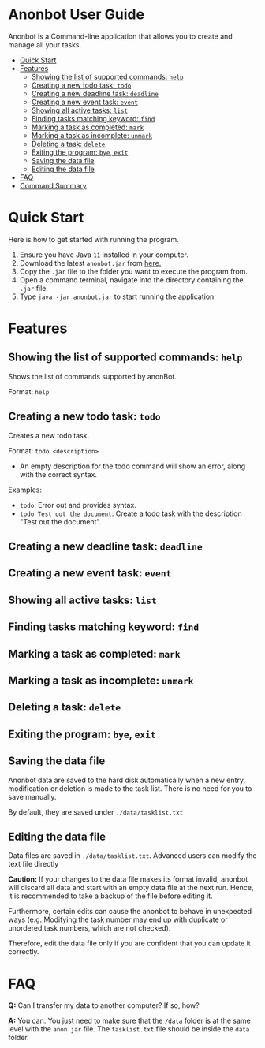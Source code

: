 <!-- 
Format used here follows the structure of the following webpage:
https://se-education.org/addressbook-level3/UserGuide.html
-->

# Anonbot User Guide
Anonbot is a Command-line application that allows you to create and manage all your tasks.

- [Quick Start](#quick-start)
- [Features](#features)
  - [Showing the list of supported commands: `help`](#showing-the-list-of-supported-commands-help)
  - [Creating a new todo task: `todo`](#creating-a-new-todo-task-todo)
  - [Creating a new deadline task: `deadline`](#creating-a-new-deadline-task-deadline)
  - [Creating a new event task: `event`](#creating-a-new-event-task-event)
  - [Showing all active tasks: `list`](#showing-all-active-tasks-list)
  - [Finding tasks matching keyword: `find`](#finding-tasks-matching-keyword-find)
  - [Marking a task as completed: `mark`](#marking-a-task-as-completed-mark)
  - [Marking a task as incomplete: `unmark`](#marking-a-task-as-incomplete-unmark)
  - [Deleting a task: `delete`](#deleting-a-task-delete)
  - [Exiting the program: `bye`, `exit`](#exiting-the-program-bye-exit)
  - [Saving the data file](#saving-the-data-file)
  - [Editing the data file](#saving-the-data-file)
- [FAQ](#faq)
- [Command Summary](#command-summary)

# Quick Start
<!--
Steps outlined follows https://se-education.org/addressbook-level3/UserGuide.html#quick-start
-->

Here is how to get started with running the program.
1. Ensure you have Java `11` installed in your computer.
2. Download the latest `anonbot.jar` from [here.](https://github.com/annoy-o-mus/ip)
3. Copy the `.jar` file to the folder you want to execute the program from.
4. Open a command terminal, navigate into the directory containing the `.jar` file.
5. Type `java -jar anonbot.jar` to start running the application.

# Features
## Showing the list of supported commands: `help`
Shows the list of commands supported by anonBot.

Format: `help`


## Creating a new todo task: `todo`
Creates a new todo task.

Format: `todo <description>`
- An empty description for the todo command will show an error, along with the correct syntax.

Examples: 
- `todo`: Error out and provides syntax.
- `todo Test out the document`: Create a todo task with the description "Test out the document".


## Creating a new deadline task: `deadline`

## Creating a new event task: `event`

## Showing all active tasks: `list`

## Finding tasks matching keyword: `find`

## Marking a task as completed: `mark`

## Marking a task as incomplete: `unmark`

## Deleting a task: `delete`

## Exiting the program: `bye`, `exit`

## Saving the data file
Anonbot data are saved to the hard disk automatically when a new entry, modification or deletion is made 
to the task list. There is no need for you to save manually. 

By default, they are saved under `./data/tasklist.txt`

## Editing the data file
Data files are saved in `./data/tasklist.txt`. Advanced users can modify the text file directly

<!--
Credit: https://raw.githubusercontent.com/se-edu/addressbook-level3/master/docs/UserGuide.md
-->
**Caution:**
If your changes to the data file makes its format invalid, 
anonbot will discard all data and start with an empty data file at the next run. 
Hence, it is recommended to take a backup of the file before editing it.

Furthermore, certain edits can cause the anonbot to behave in unexpected ways 
(e.g. Modifying the task number may end up with duplicate or unordered task numbers, which are not checked).

Therefore, edit the data file only if you are confident that you can update it correctly.

# FAQ
**Q:** Can I transfer my data to another computer? If so, how?

**A:** You can. You just need to make sure that the `/data` folder is at the same level with the `anon.jar` file.
The `tasklist.txt` file should be inside the `data` folder.
